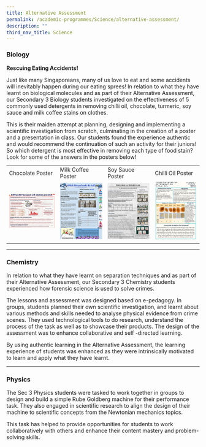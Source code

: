 ```yaml
---
title: Alternative Assessment
permalink: /academic-programmes/Science/alternative-assessment/
description: ""
third_nav_title: Science
---
```

### Biology

**Rescuing Eating Accidents!**

Just like many Singaporeans, many of us love to eat and some accidents will inevitably happen during our eating sprees! In relation to what they have learnt on biological molecules and as part of their Alternative Assessment, our Secondary 3 Biology students investigated on the effectiveness of 5 commonly used detergents in removing chilli oil, chocolate, turmeric, soy sauce and milk coffee stains on clothes.

This is their maiden attempt at planning, designing and implementing a scientific investigation from scratch, culminating in the creation of a poster and a presentation in class. Our students found the experience authentic and would recommend the continuation of such an activity for their juniors! So which detergent is most effective in removing each type of food stain? Look for some of the answers in the posters below!

<table>
  <tr>
    <td>Chocolate Poster</td>
    <td>Milk Coffee Poster</td>
    <td>Soy Sauce Poster</td>
   <td>Chilli Oil Poster</td>
  </tr>
  <tr>
    <td><a target="_blank" href="/files/Science/1%20Chocolate%20Poster.pdf">
<img src="/images/Biology%20AA%202022/01.png" style="width:150px; height:89px">
</a></td>
    <td><a target="_blank" href="/files/Science/2%20Milk%20Coffee%20Poster.pdf">
<img src="/images/Biology%20AA%202022/02.png" style="width:150px">
</a></td>
    <td><a target="_blank" href="/files/Science/3%20Soy%20Sauce%20Poster.pdf">
<img src="/images/Biology%20AA%202022/03.png" style="width:150px">
</a></td>
   <td><a target="_blank" href="/files/Science/4%20Chilli%20Oil%20Poster.pdf">
<img src="/images/Biology%20AA%202022/04.png" style="width:150px">
</a></td>
  </tr>
</table>

<hr>

### Chemistry

In relation to what they have learnt on separation techniques and as part of their Alternative Assessment, our Secondary 3 Chemistry students experienced how forensic science is used to solve crimes. 

The lessons and assessment was designed based on e-pedagogy. In groups, students planned their own scientific investigation, and learnt about various methods and skills needed to analyse physical evidence from crime scenes. They used technological tools to do research, understand the process of the task as well as to showcase their products. The design of the assessment was to enhance collaborative and self -directed learning. 

By using authentic learning in the Alternative Assessment, the learning experience of students was enhanced as they were intrinsically motivated to learn and apply what they have learnt.

<hr>

### Physics

The Sec 3 Physics students were tasked to work together in groups to design and build a simple Rube Goldberg machine for their performance task. They also engaged in scientific research to align the design of their machine to scientific concepts from the Newtonian mechanics topics.

This task has helped to provide opportunities for students to work collaboratively with others and enhance their content mastery and problem-solving skills.